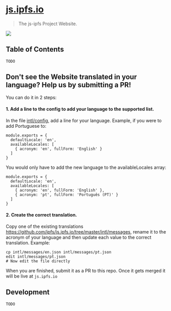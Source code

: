 # [js.ipfs.io](https://js.ipfs.io)

> The js-ipfs Project Website.

[![](https://ipfs.io/ipfs/QmRNFokLYeHZiSkXVCSmTKjbGAKCeP2pVZe5fbdvUWtsPL)](https://js.ipfs.io)

## Table of Contents

`TODO`

## Don't see the Website translated in your language? Help us by submitting a PR!

You can do it in 2 steps:

#### 1. Add a line to the config to add your language to the supported list.

In the file [intl/config](intl/config.js), add a line for your language. Example, if you were to add Portuguese to:

```
module.exports = {
  defaultLocale: 'en',
  availableLocales: [
    { acronym: 'en', fullForm: 'English' }
  ]
}
```

You would only have to add the new language to the availableLocales array:

```
module.exports = {
  defaultLocale: 'en',
  availableLocales: [
    { acronym: 'en', fullForm: 'English' },
    { acronym: 'pt', fullForm: 'Português (PT)' }
  ]
}
```

#### 2. Create the correct translation.

Copy one of the existing translations https://github.com/ipfs/js.ipfs.io/tree/master/intl/messages, rename it to the acronym of your language and then update each value to the correct translation. Example:

```
cp intl/messages/en.json intl/messages/pt.json 
edit intl/messages/pt.json 
# Now edit the file directly
```

When you are finished, submit it as a PR to this repo. Once it gets merged it will be live at `js.ipfs.io`

## Development

`TODO`
